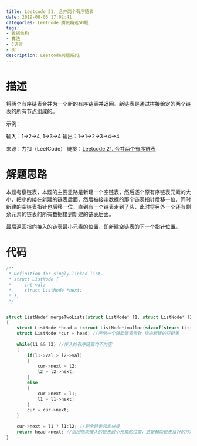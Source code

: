 ```yaml
---
title: Leetcode 21. 合并两个有序链表
date: 2019-08-05 17:02:41
categories: LeetCode 腾讯精选50题
tags:
- 数据结构
- 算法
- C语言
- 树
description: Leetcode刷题系列。 
---
```


# 描述

将两个有序链表合并为一个新的有序链表并返回。新链表是通过拼接给定的两个链表的所有节点组成的。 

示例：

输入：1->2->4, 1->3->4
输出：1->1->2->3->4->4

来源：力扣（LeetCode）
链接：[Leetcode 21. 合并两个有序链表](https://leetcode-cn.com/problems/merge-two-sorted-lists)

# 解题思路

本题考察链表，本题的主要思路是新建一个空链表，然后逐个原有序链表元素的大小，把小的接在新建的链表后面，然后被接走数据的那个链表指针后移一位，同时新建的空链表指针也后移一位，直到有一个链表走到了头，此时将另外一个还有剩余元素的链表的所有数据接到新建的链表后面。

最后返回指向接入的链表最小元素的位置，即新建空链表的下一个指针位置。

# 代码


```c
/**
 * Definition for singly-linked list.
 * struct ListNode {
 *     int val;
 *     struct ListNode *next;
 * };
 */


struct ListNode* mergeTwoLists(struct ListNode* l1, struct ListNode* l2)
{
    struct ListNode *head = (struct ListNode*)malloc(sizeof(struct ListNode));  //新建空链表 并分配空间
    struct ListNode *cur = head; //声明一个辅助链表指针 指向新建的空链表
    
    while(l1 && l2) //传入的有序链表均不为空
    {
        if(l1->val > l2->val)
        {
            cur->next = l2;
            l2 = l2->next;
        }
        else
        {
            cur->next = l1;
            l1 = l1->next;
        }
        cur = cur->next;
    }
    
    cur->next = l1 ? l1:l2; //剩余链表元素拼接
    return head->next; //返回指向接入的链表最小元素的位置，这是辅助链表指针的作用
}
``` 